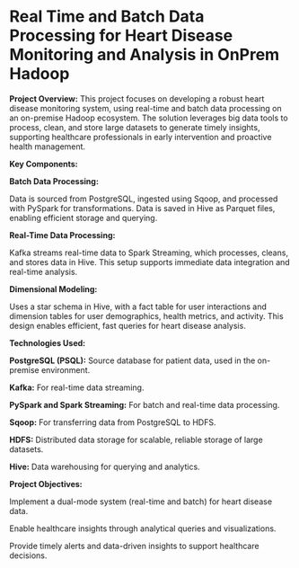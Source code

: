 # Real Time and Batch Data Processing for Heart Disease Monitoring and Analysis in OnPrem Hadoop

**Project Overview:** This project focuses on developing a robust heart disease monitoring system, using real-time and batch data processing on an on-premise Hadoop ecosystem. The solution leverages big data tools to process, clean, and store large datasets to generate timely insights, supporting healthcare professionals in early intervention and proactive health management.

**Key Components:**

**Batch Data Processing:**

Data is sourced from PostgreSQL, ingested using Sqoop, and processed with PySpark for transformations.
Data is saved in Hive as Parquet files, enabling efficient storage and querying.

**Real-Time Data Processing:**

Kafka streams real-time data to Spark Streaming, which processes, cleans, and stores data in Hive.
This setup supports immediate data integration and real-time analysis.

**Dimensional Modeling:**

Uses a star schema in Hive, with a fact table for user interactions and dimension tables for user demographics, health metrics, and activity.
This design enables efficient, fast queries for heart disease analysis.

**Technologies Used:**

**PostgreSQL (PSQL):** Source database for patient data, used in the on-premise environment.

**Kafka:** For real-time data streaming.

**PySpark and Spark Streaming:** For batch and real-time data processing.

**Sqoop:** For transferring data from PostgreSQL to HDFS.

**HDFS:** Distributed data storage for scalable, reliable storage of large datasets.

**Hive:** Data warehousing for querying and analytics.

**Project Objectives:**

Implement a dual-mode system (real-time and batch) for heart disease data.

Enable healthcare insights through analytical queries and visualizations.

Provide timely alerts and data-driven insights to support healthcare decisions.
